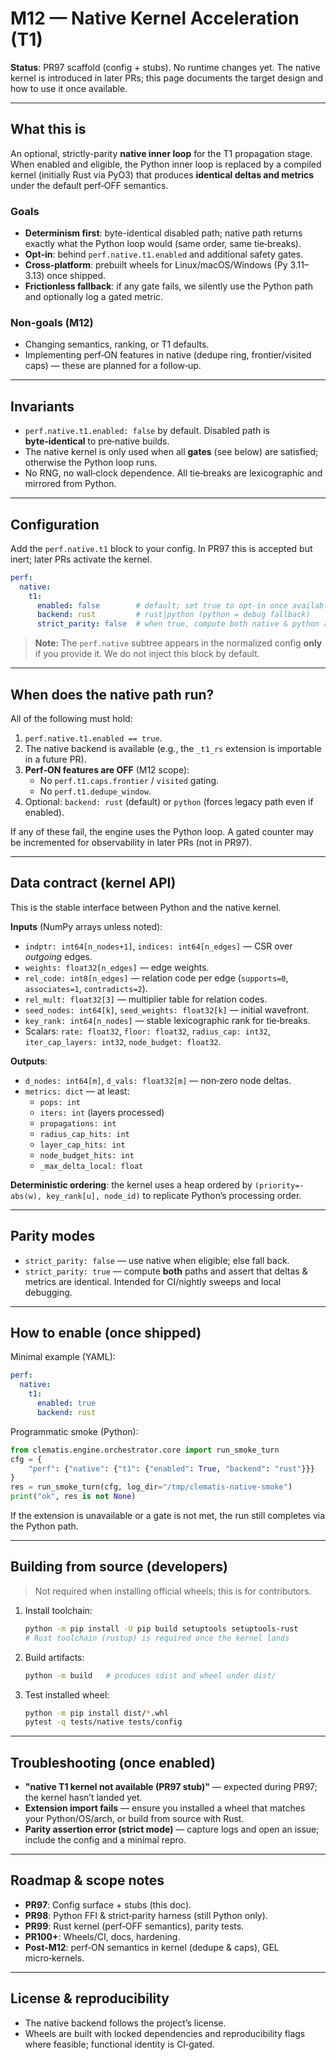 

# M12 — Native Kernel Acceleration (T1)

**Status**: PR97 scaffold (config + stubs). No runtime changes yet. The native kernel is introduced in later PRs; this page documents the target design and how to use it once available.

---

## What this is
An optional, strictly-parity **native inner loop** for the T1 propagation stage. When enabled and eligible, the Python inner loop is replaced by a compiled kernel (initially Rust via PyO3) that produces **identical deltas and metrics** under the default perf‑OFF semantics.

### Goals
- **Determinism first**: byte-identical disabled path; native path returns exactly what the Python loop would (same order, same tie‑breaks).
- **Opt‑in**: behind `perf.native.t1.enabled` and additional safety gates.
- **Cross‑platform**: prebuilt wheels for Linux/macOS/Windows (Py 3.11–3.13) once shipped.
- **Frictionless fallback**: if any gate fails, we silently use the Python path and optionally log a gated metric.

### Non-goals (M12)
- Changing semantics, ranking, or T1 defaults.
- Implementing perf‑ON features in native (dedupe ring, frontier/visited caps) — these are planned for a follow‑up.

---

## Invariants
- `perf.native.t1.enabled: false` by default. Disabled path is **byte‑identical** to pre‑native builds.
- The native kernel is only used when all **gates** (see below) are satisfied; otherwise the Python loop runs.
- No RNG, no wall‑clock dependence. All tie‑breaks are lexicographic and mirrored from Python.

---

## Configuration
Add the `perf.native.t1` block to your config. In PR97 this is accepted but inert; later PRs activate the kernel.

```yaml
perf:
  native:
    t1:
      enabled: false        # default; set true to opt‑in once available
      backend: rust         # rust|python (python = debug fallback)
      strict_parity: false  # when true, compute both native & python and assert equality
```

> **Note:** The `perf.native` subtree appears in the normalized config **only** if you provide it. We do not inject this block by default.

---

## When does the native path run?
All of the following must hold:

1. `perf.native.t1.enabled == true`.
2. The native backend is available (e.g., the `_t1_rs` extension is importable in a future PR).
3. **Perf‑ON features are OFF** (M12 scope):
   - No `perf.t1.caps.frontier` / `visited` gating.
   - No `perf.t1.dedupe_window`.
4. Optional: `backend: rust` (default) or `python` (forces legacy path even if enabled).

If any of these fail, the engine uses the Python loop. A gated counter may be incremented for observability in later PRs (not in PR97).

---

## Data contract (kernel API)
This is the stable interface between Python and the native kernel.

**Inputs** (NumPy arrays unless noted):
- `indptr: int64[n_nodes+1]`, `indices: int64[n_edges]` — CSR over *outgoing* edges.
- `weights: float32[n_edges]` — edge weights.
- `rel_code: int8[n_edges]` — relation code per edge (`supports=0`, `associates=1`, `contradicts=2`).
- `rel_mult: float32[3]` — multiplier table for relation codes.
- `seed_nodes: int64[k]`, `seed_weights: float32[k]` — initial wavefront.
- `key_rank: int64[n_nodes]` — stable lexicographic rank for tie‑breaks.
- Scalars: `rate: float32`, `floor: float32`, `radius_cap: int32`, `iter_cap_layers: int32`, `node_budget: float32`.

**Outputs**:
- `d_nodes: int64[m]`, `d_vals: float32[m]` — non‑zero node deltas.
- `metrics: dict` — at least:
  - `pops: int`
  - `iters: int` (layers processed)
  - `propagations: int`
  - `radius_cap_hits: int`
  - `layer_cap_hits: int`
  - `node_budget_hits: int`
  - `_max_delta_local: float`

**Deterministic ordering**: the kernel uses a heap ordered by `(priority=-abs(w), key_rank[u], node_id)` to replicate Python’s processing order.

---

## Parity modes
- `strict_parity: false` — use native when eligible; else fall back.
- `strict_parity: true` — compute **both** paths and assert that deltas & metrics are identical. Intended for CI/nightly sweeps and local debugging.

---

## How to enable (once shipped)
Minimal example (YAML):

```yaml
perf:
  native:
    t1:
      enabled: true
      backend: rust
```

Programmatic smoke (Python):

```python
from clematis.engine.orchestrator.core import run_smoke_turn
cfg = {
    "perf": {"native": {"t1": {"enabled": True, "backend": "rust"}}}
}
res = run_smoke_turn(cfg, log_dir="/tmp/clematis-native-smoke")
print("ok", res is not None)
```

If the extension is unavailable or a gate is not met, the run still completes via the Python path.

---

## Building from source (developers)
> Not required when installing official wheels; this is for contributors.

1. Install toolchain:
   ```bash
   python -m pip install -U pip build setuptools setuptools-rust
   # Rust toolchain (rustup) is required once the kernel lands
   ```
2. Build artifacts:
   ```bash
   python -m build   # produces sdist and wheel under dist/
   ```
3. Test installed wheel:
   ```bash
   python -m pip install dist/*.whl
   pytest -q tests/native tests/config
   ```

---

## Troubleshooting (once enabled)
- **"native T1 kernel not available (PR97 stub)"** — expected during PR97; the kernel hasn’t landed yet.
- **Extension import fails** — ensure you installed a wheel that matches your Python/OS/arch, or build from source with Rust.
- **Parity assertion error (strict mode)** — capture logs and open an issue; include the config and a minimal repro.

---

## Roadmap & scope notes
- **PR97**: Config surface + stubs (this doc).
- **PR98**: Python FFI & strict‑parity harness (still Python only).
- **PR99**: Rust kernel (perf‑OFF semantics), parity tests.
- **PR100+**: Wheels/CI, docs, hardening.
- **Post‑M12**: perf‑ON semantics in kernel (dedupe & caps), GEL micro‑kernels.

---

## License & reproducibility
- The native backend follows the project’s license.
- Wheels are built with locked dependencies and reproducibility flags where feasible; functional identity is CI‑gated.
